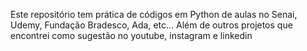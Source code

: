 Este repositório tem prática de códigos em Python de aulas no Senai, Udemy, Fundação Bradesco, Ada, etc...
Além de outros projetos que encontrei como sugestão no youtube, instagram e linkedin
